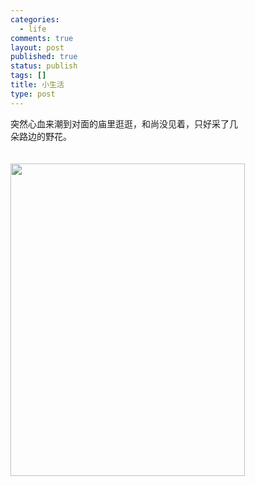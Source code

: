 ```yaml
--- 
categories: 
  - life
comments: true
layout: post
published: true
status: publish
tags: []
title: 小生活
type: post
---
```

<div id="msgcns!3725CC0EE38B1F6!1073" class="bvMsg"><div style="width:377px;">突然心血来潮到对面的庙里逛逛，和尚没见着，只好采了几朵路边的野花。<br><br><br><img src="http://static.flickr.com/55/132357904_946bfcdb12.jpg?v=0" alt="" height="500" width="375"><br><br><br>
</div></div>
